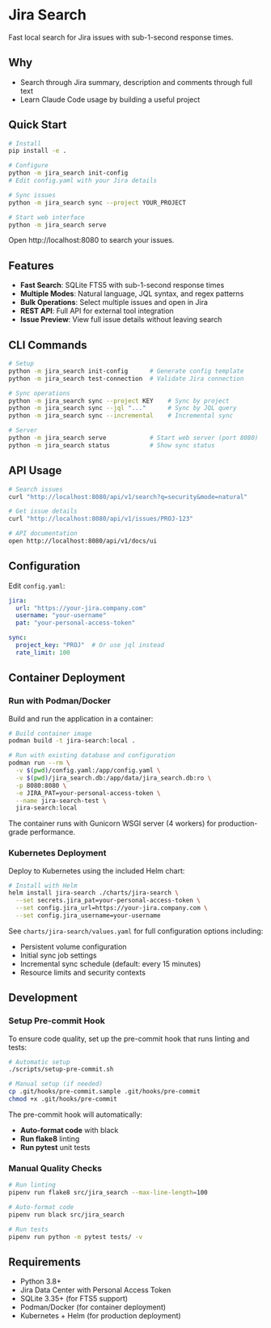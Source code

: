 # Jira Search

Fast local search for Jira issues with sub-1-second response times.

## Why

* Search through Jira summary, description and comments through full text
* Learn Claude Code usage by building a useful project

## Quick Start

```bash
# Install
pip install -e .

# Configure
python -m jira_search init-config
# Edit config.yaml with your Jira details

# Sync issues
python -m jira_search sync --project YOUR_PROJECT

# Start web interface
python -m jira_search serve
```

Open http://localhost:8080 to search your issues.

## Features

- **Fast Search**: SQLite FTS5 with sub-1-second response times
- **Multiple Modes**: Natural language, JQL syntax, and regex patterns
- **Bulk Operations**: Select multiple issues and open in Jira
- **REST API**: Full API for external tool integration
- **Issue Preview**: View full issue details without leaving search

## CLI Commands

```bash
# Setup
python -m jira_search init-config      # Generate config template
python -m jira_search test-connection  # Validate Jira connection

# Sync operations
python -m jira_search sync --project KEY    # Sync by project
python -m jira_search sync --jql "..."      # Sync by JQL query
python -m jira_search sync --incremental    # Incremental sync

# Server
python -m jira_search serve            # Start web server (port 8080)
python -m jira_search status           # Show sync status
```

## API Usage

```bash
# Search issues
curl "http://localhost:8080/api/v1/search?q=security&mode=natural"

# Get issue details
curl "http://localhost:8080/api/v1/issues/PROJ-123"

# API documentation
open http://localhost:8080/api/v1/docs/ui
```

## Configuration

Edit `config.yaml`:

```yaml
jira:
  url: "https://your-jira.company.com"
  username: "your-username"
  pat: "your-personal-access-token"

sync:
  project_key: "PROJ"  # Or use jql instead
  rate_limit: 100
```

## Container Deployment

### Run with Podman/Docker

Build and run the application in a container:

```bash
# Build container image
podman build -t jira-search:local .

# Run with existing database and configuration
podman run --rm \
  -v $(pwd)/config.yaml:/app/config.yaml \
  -v $(pwd)/jira_search.db:/app/data/jira_search.db:ro \
  -p 8080:8080 \
  -e JIRA_PAT=your-personal-access-token \
  --name jira-search-test \
  jira-search:local
```

The container runs with Gunicorn WSGI server (4 workers) for production-grade performance.

### Kubernetes Deployment

Deploy to Kubernetes using the included Helm chart:

```bash
# Install with Helm
helm install jira-search ./charts/jira-search \
  --set secrets.jira_pat=your-personal-access-token \
  --set config.jira_url=https://your-jira.company.com \
  --set config.jira_username=your-username
```

See `charts/jira-search/values.yaml` for full configuration options including:
- Persistent volume configuration
- Initial sync job settings  
- Incremental sync schedule (default: every 15 minutes)
- Resource limits and security contexts

## Development

### Setup Pre-commit Hook

To ensure code quality, set up the pre-commit hook that runs linting and tests:

```bash
# Automatic setup
./scripts/setup-pre-commit.sh

# Manual setup (if needed)
cp .git/hooks/pre-commit.sample .git/hooks/pre-commit
chmod +x .git/hooks/pre-commit
```

The pre-commit hook will automatically:
- **Auto-format code** with black
- **Run flake8** linting
- **Run pytest** unit tests

### Manual Quality Checks

```bash
# Run linting
pipenv run flake8 src/jira_search --max-line-length=100

# Auto-format code
pipenv run black src/jira_search

# Run tests
pipenv run python -m pytest tests/ -v
```

## Requirements

- Python 3.8+
- Jira Data Center with Personal Access Token
- SQLite 3.35+ (for FTS5 support)
- Podman/Docker (for container deployment)
- Kubernetes + Helm (for production deployment)
